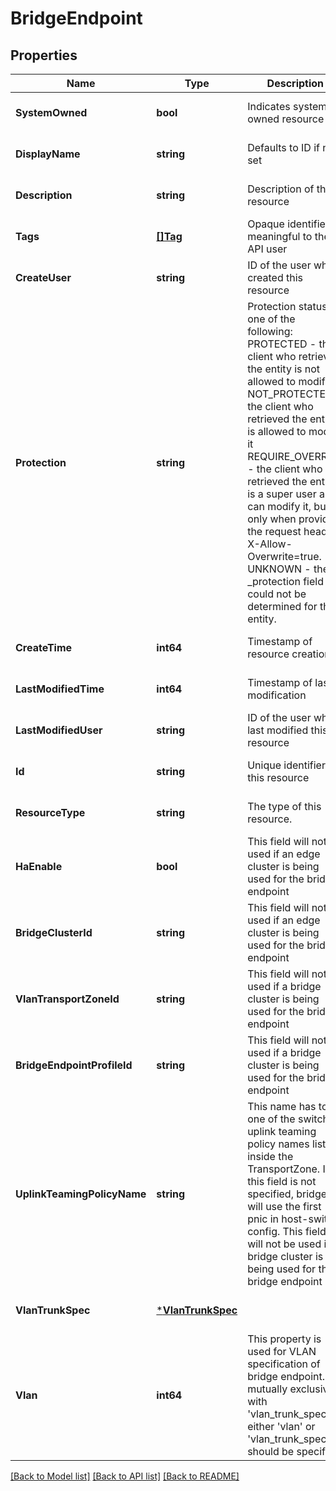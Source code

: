 # BridgeEndpoint

## Properties
Name | Type | Description | Notes
------------ | ------------- | ------------- | -------------
**SystemOwned** | **bool** | Indicates system owned resource | [optional] [default to null]
**DisplayName** | **string** | Defaults to ID if not set | [optional] [default to null]
**Description** | **string** | Description of this resource | [optional] [default to null]
**Tags** | [**[]Tag**](Tag.md) | Opaque identifiers meaningful to the API user | [optional] [default to null]
**CreateUser** | **string** | ID of the user who created this resource | [optional] [default to null]
**Protection** | **string** | Protection status is one of the following: PROTECTED - the client who retrieved the entity is not allowed             to modify it. NOT_PROTECTED - the client who retrieved the entity is allowed                 to modify it REQUIRE_OVERRIDE - the client who retrieved the entity is a super                    user and can modify it, but only when providing                    the request header X-Allow-Overwrite&#x3D;true. UNKNOWN - the _protection field could not be determined for this           entity.  | [optional] [default to null]
**CreateTime** | **int64** | Timestamp of resource creation | [optional] [default to null]
**LastModifiedTime** | **int64** | Timestamp of last modification | [optional] [default to null]
**LastModifiedUser** | **string** | ID of the user who last modified this resource | [optional] [default to null]
**Id** | **string** | Unique identifier of this resource | [optional] [default to null]
**ResourceType** | **string** | The type of this resource. | [optional] [default to null]
**HaEnable** | **bool** | This field will not be used if an edge cluster is being used for the bridge endpoint  | [optional] [default to true]
**BridgeClusterId** | **string** | This field will not be used if an edge cluster is being used for the bridge endpoint  | [optional] [default to null]
**VlanTransportZoneId** | **string** | This field will not be used if a bridge cluster is being used for the bridge endpoint  | [optional] [default to null]
**BridgeEndpointProfileId** | **string** | This field will not be used if a bridge cluster is being used for the bridge endpoint  | [optional] [default to null]
**UplinkTeamingPolicyName** | **string** | This name has to be one of the switching uplink teaming policy names listed inside the TransportZone. If this field is not specified, bridge will use the first pnic in host-switch config. This field will not be used if a bridge cluster is being used for the bridge endpoint | [optional] [default to null]
**VlanTrunkSpec** | [***VlanTrunkSpec**](VlanTrunkSpec.md) |  | [optional] [default to null]
**Vlan** | **int64** | This property is used for VLAN specification of bridge endpoint. It&#x27;s mutually exclusive with &#x27;vlan_trunk_spec&#x27;, either &#x27;vlan&#x27; or &#x27;vlan_trunk_spec&#x27; should be specified.  | [optional] [default to null]

[[Back to Model list]](../README.md#documentation-for-models) [[Back to API list]](../README.md#documentation-for-api-endpoints) [[Back to README]](../README.md)

